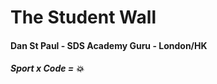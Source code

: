 # The Student Wall

<!-- Format:
#### <name> - <role> - <where_from>
##### - <place a message on the wall here> -->

#### Dan St Paul - SDS Academy Guru - London/HK
##### Sport x Code = :boom:
